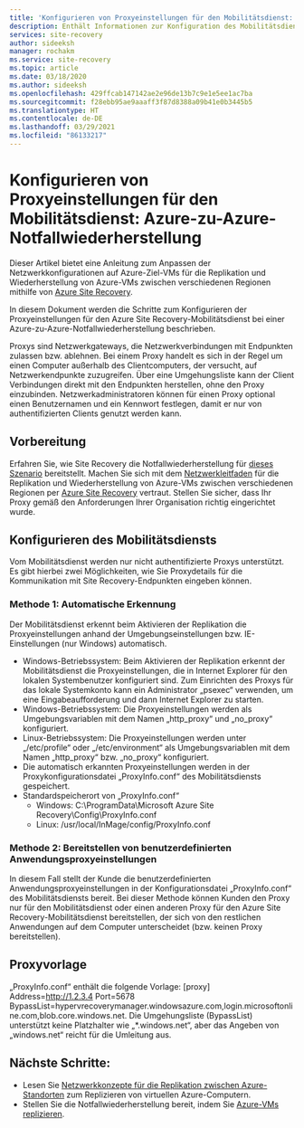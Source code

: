 ```yaml
---
title: 'Konfigurieren von Proxyeinstellungen für den Mobilitätsdienst: Azure-zu-Azure-Notfallwiederherstellung | Microsoft-Dokumentation'
description: Enthält Informationen zur Konfiguration des Mobilitätsdiensts für den Fall, dass Kunden in ihrer Quellumgebung einen Proxy nutzen.
services: site-recovery
author: sideeksh
manager: rochakm
ms.service: site-recovery
ms.topic: article
ms.date: 03/18/2020
ms.author: sideeksh
ms.openlocfilehash: 429ffcab147142ae2e96de13b7c9e1e5ee1ac7ba
ms.sourcegitcommit: f28ebb95ae9aaaff3f87d8388a09b41e0b3445b5
ms.translationtype: HT
ms.contentlocale: de-DE
ms.lasthandoff: 03/29/2021
ms.locfileid: "86133217"
---
```

# <a name="configure-mobility-service-proxy-settings-for-azure-to-azure-disaster-recovery"></a>Konfigurieren von Proxyeinstellungen für den Mobilitätsdienst: Azure-zu-Azure-Notfallwiederherstellung

Dieser Artikel bietet eine Anleitung zum Anpassen der Netzwerkkonfigurationen auf Azure-Ziel-VMs für die Replikation und Wiederherstellung von Azure-VMs zwischen verschiedenen Regionen mithilfe von [Azure Site Recovery](site-recovery-overview.md).

In diesem Dokument werden die Schritte zum Konfigurieren der Proxyeinstellungen für den Azure Site Recovery-Mobilitätsdienst bei einer Azure-zu-Azure-Notfallwiederherstellung beschrieben. 

Proxys sind Netzwerkgateways, die Netzwerkverbindungen mit Endpunkten zulassen bzw. ablehnen. Bei einem Proxy handelt es sich in der Regel um einen Computer außerhalb des Clientcomputers, der versucht, auf Netzwerkendpunkte zuzugreifen. Über eine Umgehungsliste kann der Client Verbindungen direkt mit den Endpunkten herstellen, ohne den Proxy einzubinden. Netzwerkadministratoren können für einen Proxy optional einen Benutzernamen und ein Kennwort festlegen, damit er nur von authentifizierten Clients genutzt werden kann. 

## <a name="before-you-start"></a>Vorbereitung

Erfahren Sie, wie Site Recovery die Notfallwiederherstellung für [dieses Szenario](azure-to-azure-architecture.md) bereitstellt.
Machen Sie sich mit dem [Netzwerkleitfaden](azure-to-azure-about-networking.md) für die Replikation und Wiederherstellung von Azure-VMs zwischen verschiedenen Regionen per [Azure Site Recovery](site-recovery-overview.md) vertraut.
Stellen Sie sicher, dass Ihr Proxy gemäß den Anforderungen Ihrer Organisation richtig eingerichtet wurde.

## <a name="configure-the-mobility-service"></a>Konfigurieren des Mobilitätsdiensts

Vom Mobilitätsdienst werden nur nicht authentifizierte Proxys unterstützt. Es gibt hierbei zwei Möglichkeiten, wie Sie Proxydetails für die Kommunikation mit Site Recovery-Endpunkten eingeben können. 

### <a name="method-1-auto-detection"></a>Methode 1: Automatische Erkennung

Der Mobilitätsdienst erkennt beim Aktivieren der Replikation die Proxyeinstellungen anhand der Umgebungseinstellungen bzw. IE-Einstellungen (nur Windows) automatisch. 

- Windows-Betriebssystem: Beim Aktivieren der Replikation erkennt der Mobilitätsdienst die Proxyeinstellungen, die in Internet Explorer für den lokalen Systembenutzer konfiguriert sind. Zum Einrichten des Proxys für das lokale Systemkonto kann ein Administrator „psexec“ verwenden, um eine Eingabeaufforderung und dann Internet Explorer zu starten. 
- Windows-Betriebssystem: Die Proxyeinstellungen werden als Umgebungsvariablen mit dem Namen „http_proxy“ und „no_proxy“ konfiguriert. 
- Linux-Betriebssystem: Die Proxyeinstellungen werden unter „/etc/profile“ oder „/etc/environment“ als Umgebungsvariablen mit dem Namen „http_proxy“ bzw. „no_proxy“ konfiguriert. 
- Die automatisch erkannten Proxyeinstellungen werden in der Proxykonfigurationsdatei „ProxyInfo.conf“ des Mobilitätsdiensts gespeichert. 
- Standardspeicherort von „ProxyInfo.conf“ 
    - Windows: C:\ProgramData\Microsoft Azure Site Recovery\Config\ProxyInfo.conf 
    - Linux: /usr/local/InMage/config/ProxyInfo.conf


### <a name="method-2-provide-custom-application-proxy-settings"></a>Methode 2: Bereitstellen von benutzerdefinierten Anwendungsproxyeinstellungen

In diesem Fall stellt der Kunde die benutzerdefinierten Anwendungsproxyeinstellungen in der Konfigurationsdatei „ProxyInfo.conf“ des Mobilitätsdiensts bereit. Bei dieser Methode können Kunden den Proxy nur für den Mobilitätsdienst oder einen anderen Proxy für den Azure Site Recovery-Mobilitätsdienst bereitstellen, der sich von den restlichen Anwendungen auf dem Computer unterscheidet (bzw. keinen Proxy bereitstellen).

## <a name="proxy-template"></a>Proxyvorlage
„ProxyInfo.conf“ enthält die folgende Vorlage: [proxy] Address=http://1.2.3.4 Port=5678 BypassList=hypervrecoverymanager.windowsazure.com,login.microsoftonline.com,blob.core.windows.net. Die Umgehungsliste (BypassList) unterstützt keine Platzhalter wie „*.windows.net“, aber das Angeben von „windows.net“ reicht für die Umleitung aus. 

## <a name="next-steps"></a>Nächste Schritte:
- Lesen Sie [Netzwerkkonzepte für die Replikation zwischen Azure-Standorten](./azure-to-azure-about-networking.md) zum Replizieren von virtuellen Azure-Computern.
- Stellen Sie die Notfallwiederherstellung bereit, indem Sie [Azure-VMs replizieren](./azure-to-azure-quickstart.md).
